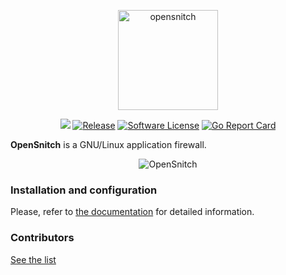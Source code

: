 <p align="center">
  <img alt="opensnitch" src="https://raw.githubusercontent.com/gustavo-iniguez-goya/opensnitch/master/ui/opensnitch/res/icon.png" height="160" />
  <p align="center">
    <img src="https://github.com/gustavo-iniguez-goya/opensnitch/workflows/Build%20status/badge.svg" />
    <a href="https://github.com/gustavo-iniguez-goya/opensnitch/releases/latest"><img alt="Release" src="https://img.shields.io/github/release/gustavo-iniguez-goya/opensnitch.svg?style=flat-square"></a>
    <a href="https://github.com/gustavo-iniguez-goya/opensnitch/blob/master/LICENSE.md"><img alt="Software License" src="https://img.shields.io/badge/license-GPL3-brightgreen.svg?style=flat-square"></a>
    <a href="https://goreportcard.com/report/github.com/gustavo-iniguez-goya/opensnitch/daemon"><img alt="Go Report Card" src="https://goreportcard.com/badge/github.com/gustavo-iniguez-goya/opensnitch/daemon?style=flat-square"></a>
  </p>
</p>

**OpenSnitch** is a GNU/Linux application firewall.

<p align="center">
  <img src="https://user-images.githubusercontent.com/2742953/85205382-6ba9cb00-b31b-11ea-8e9a-bd4b8b05a236.png" alt="OpenSnitch"/>
</p>

### Installation and configuration

Please, refer to [the documentation](https://github.com/gustavo-iniguez-goya/opensnitch/wiki) for detailed information.

### Contributors

[See the list](https://github.com/gustavo-iniguez-goya/opensnitch/graphs/contributors)
